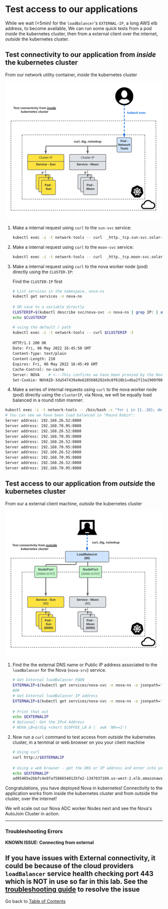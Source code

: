 # Test access to our applications

While we wait (<5min) for the `loadBalancer`'s `EXTERNAL-IP`, a long AWS elb 
address, to become available,  We can run some quick tests from a pod *inside* 
the kubernetes cluster, then from a external client over the internet, *outside*
the kubernetes cluster.

## Test connectivity to our application from *inside* the kubernetes cluster

From our network utility container, *inside* the kubernetes cluster

![Test connectivity to our application from *inside* the kubernetes cluster](media/image20.png)

1.  Make a internal request using `curl` to the `sun-svc` service:
    
    ```bash
    kubectl exec -i -t network-tools -- curl  _http._tcp.sun-svc.solar-system.svc.cluster.local:8080
    ```

1. Make a internal request using `curl` to the `moon-svc` service:
  
    ```bash
    kubectl exec -i -t network-tools -- curl  _http._tcp.moon-svc.solar-system.svc.cluster.local:8080
    ```

1. Make a internal request using `curl` to the nova worker node (pod) directly using the `CLUSTER-IP`:

    Find the `CLUSTER-IP` first

    ```bash
    # List services in the namespace, nova-ns
    kubectl get services -n nova-ns

    # OR save to a variable directly
    CLUSTERIP=$(kubectl describe svc/nova-svc -n nova-ns | grep IP: | awk '{print $2;}')
    echo $CLUSTERIP
    ```

    ```bash
    # using the default / path
    kubectl exec -i -t network-tools -- curl $CLUSTERIP -I

    HTTP/1.1 200 OK
    Date: Fri, 06 May 2022 16:45:50 GMT
    Content-Type: text/plain
    Content-Length: 210
    Expires: Fri, 06 May 2022 16:45:49 GMT
    Cache-Control: no-cache
    Server: NOVA    # <---This confirms we have been proxied by the Nova ADC worker node
    Set-Cookie: NOVAID-3da547439a9e6285686202e9c8f610b1=dba2f13a1909f004; path=/; HttpOnly
    ```

1. Make a series of internal requests using `curl` to the nova worker node (pod)
   directly using the `clusterIP`, via Nova, we will be equally load balanced in
   a round robin manner:

  ```bash
  kubectl exec -i -t network-tools -- /bin/bash -c "for i in {1..10}; do curl -s http://$CLUSTERIP | grep 'Server address'; done"
  # You can see we have been load balanced in "Round Robin":
  Server address: 192.168.26.52:8080
  Server address: 192.168.70.95:8080
  Server address: 192.168.26.52:8080
  Server address: 192.168.70.95:8080
  Server address: 192.168.26.52:8080
  Server address: 192.168.70.95:8080
  Server address: 192.168.26.52:8080
  Server address: 192.168.70.95:8080
  Server address: 192.168.26.52:8080
  Server address: 192.168.70.95:8080
  ```

## Test access to our application from *outside* the kubernetes cluster

From our a external client machine, *outside* the kubernetes cluster

![Test connectivity to our application from *outside* the kubernetes cluster](media/image23.png)

1. Find the the external DNS name or Public IP address associated to the
   `loadBalancer` for the Nova (`nova-srv`) service.

    ```bash
    # Get External loadBalancer FQDN 
    EXTERNALIP=$(kubectl get services/nova-svc -n nova-ns -o jsonpath='{.status.loadBalancer.ingress[*].hostname}')
    #OR
    # Get External loadBalancer IP address
    EXTERNALIP=$(kubectl get services/nova-svc -n nova-ns -o jsonpath='{.status.loadBalancer.ingress[*].ip}')
    
    # Print that out
    echo $EXTERNALIP
    # Optional: Get the IPv4 Address
    # NOVA_LB=$(dig +short $COFFEE_LB A |  awk 'NR==1')
    ```

1. Now run a `curl` command to test access from *outside* the kubernetes
   cluster, in a terminal or web browser on you your client machine 

    ```bash
    # Using curl 
    curl http://$EXTERNALIP

    # Using a web browser - get the DNS or IP address and enter into your web browser
    echo $EXTERNALIP
    ad95405e2bbfc4e97af5866540135fe2-1347037189.us-west-2.elb.amazonaws.com
    ```

Congratulations, you have deployed Nova in kubernetes! Connectivity to the
application works from inside the kubernetes cluster and from outside the
cluster, over the internet!

We will scale out our Nova ADC worker Nodes next and see the Nova's AutoJoin
Cluster in action.

---

### Troubleshooting Errors

**KNOWN ISSUE: Connecting from external**

If you have issues with External connectivity, it could be because of the cloud
providers `loadBalancer` service health checking port 443 which is NOT in use
so far in this lab. See the [troubleshooting guide](troubleshooting-nova-deployment.md#loadBalancer-http80-only) to resolve the issue
---

Go back to [Table of Contents](../../README.md)
